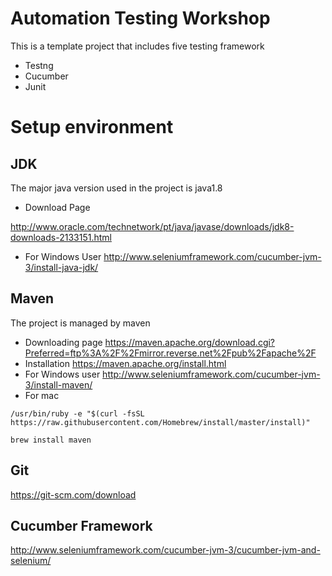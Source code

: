 Automation Testing Workshop
=====================

This is a template project that includes five testing framework
* Testng
* Cucumber
* Junit

# Setup environment
## JDK
The major java version used in the project is java1.8

* Download Page

http://www.oracle.com/technetwork/pt/java/javase/downloads/jdk8-downloads-2133151.html

* For Windows User
http://www.seleniumframework.com/cucumber-jvm-3/install-java-jdk/

## Maven
The project is managed by maven
* Downloading page
https://maven.apache.org/download.cgi?Preferred=ftp%3A%2F%2Fmirror.reverse.net%2Fpub%2Fapache%2F
* Installation
https://maven.apache.org/install.html
* For Windows user
http://www.seleniumframework.com/cucumber-jvm-3/install-maven/
* For mac 

`/usr/bin/ruby -e "$(curl -fsSL https://raw.githubusercontent.com/Homebrew/install/master/install)"
`

`brew install maven`


## Git
https://git-scm.com/download

## Cucumber Framework
http://www.seleniumframework.com/cucumber-jvm-3/cucumber-jvm-and-selenium/
